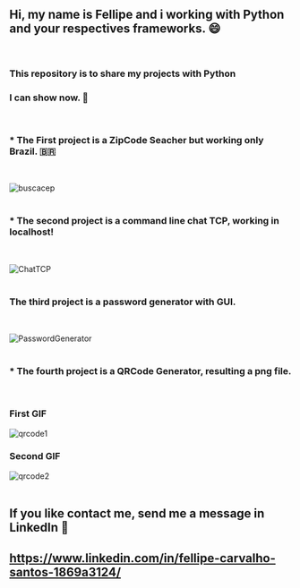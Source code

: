 ## Hi, my name is Fellipe and i working with Python and your respectives frameworks. 😄
<br />

### This repository is to share my projects with Python 
### I can show now. 🤯
<br />

### * The First project is a ZipCode Seacher but working only Brazil. 🇧🇷
<br />

![buscacep](https://user-images.githubusercontent.com/84480522/159476146-aa4bfc01-536a-49e4-aef4-f98d0bcf8ec1.gif)
<br />
<br />

### * The second project is a command line chat TCP, working in localhost!
<br />

![ChatTCP](https://user-images.githubusercontent.com/84480522/159477860-5079cf73-f9f4-491a-b32e-331181247e4d.gif)
<br />
<br />

### The third project is a password generator with GUI.
<br />

![PasswordGenerator](https://user-images.githubusercontent.com/84480522/159478906-0ee3f241-3182-4dc9-8536-a638525feac3.gif)
<br />
<br />

### * The fourth project is a QRCode Generator, resulting a png file.
<br />

### First GIF
![qrcode1](https://user-images.githubusercontent.com/84480522/159493019-b6d62738-3ff7-4046-ad83-fcbd333afaeb.gif)

### Second GIF
![qrcode2](https://user-images.githubusercontent.com/84480522/159493086-339c7faa-f593-4d1a-905d-edc87e408ee0.gif)
<br />
<br />

## If you like contact me, send me a message in LinkedIn 🙂
## https://www.linkedin.com/in/fellipe-carvalho-santos-1869a3124/
